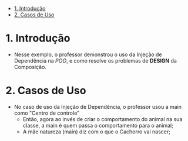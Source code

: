 - [1. Introdução](#1-introdução)
- [2. Casos de Uso](#2-casos-de-uso)

# 1. Introdução

- Nesse exemplo, o professor demonstrou o uso da Injeção de Dependência na _POO_, e como resolve os problemas de **DESIGN** da Composição.

# 2. Casos de Uso

- No caso de uso da Injeção de Dependência, o professor usou a main como "Centro de controle"
  - Então, agora ao invés de criar o comportamento do animal na sua classe, a main é quem passa o comportamento para o animal;
  - A mãe natureza (main) diz com o que o Cachorro  vai nascer;